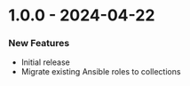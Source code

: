 # 1.0.0 - 2024-04-22

### New Features

- Initial release
- Migrate existing Ansible roles to collections

<!--
SPDX-FileCopyrightText: 2024 ThysTips <contact@thystips.net>
SPDX-FileCopyrightText: 2024 Weytop

SPDX-License-Identifier: GPL-3.0-or-later
-->